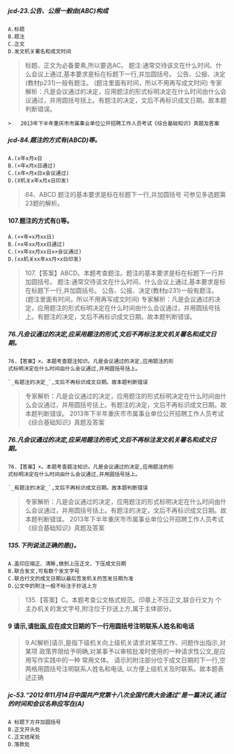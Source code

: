 ##### jcd-23.公告、公报一般由(ABC)构成
    A.标题
    B.题注
    C.正文
    D.发文机关署名和成文时间
    
>   标题、正文为必备要素,所以要选AC。
>   题注:通常交待该文在什么时间、什么会议上通过,基本要求是标在标题下一行,并加圆括号。
    公告、公报、决定(教材p231)一般有题注。
    (题注里面有时间，所以不用再写成文时间)
>   专家解析：凡是会议通过的决定，应用题注的形式标明决定在什么时间由什么会议通过，并用圆括号括上。有题注的决定，文后不再标识成文日期。故本题判断错误。

    >   2013年下半年重庆市市属事业单位公开招聘工作人员考试《综合基础知识》真题及答案

##### jcd-84.题注的方式有(ABCD)等。
    A.(x年x月x日
    B.(×年x月x日通过)
    C.(x年×月x日x会议通过)
    D.(X机关x年x月x日印发)    
>   84、ABCD 题注的基本要求是标在标题下一行,并加圆括号
    可参见多选题第23题的解析。

#### 107.题注的方式有()等。
    A.(××年×x月xx日)
    B.(×x年xx月xx日通过)
    C.(×x年xx月xx日x×会议通过)
    D.(xx机关xx年xx月×x日印发)
>   107.【答案】ABCD。本题考查题注。题注的基本要求是标在标题下一行并加圆括号。
>   题注:通常交待该文在什么时间、什么会议上通过,基本要求是标在标题下一行,并加圆括号。
    公告、公报、决定(教材p231)一般有题注。
    (题注里面有时间，所以不用再写成文时间)
>   专家解析：凡是会议通过的决定，应用题注的形式标明决定在什么时间由什么会议通过，并用圆括号括上。有题注的决定，文后不再标识成文日期。故本题判断错误。




##### 76.凡会议通过的决定,应采用题注的形式,文后不再标注发文机关署名和成文日期。
    76.【答案】×。本题考查题注知识。凡是会议通过的决定,应用题注的形
    式标明决定在什么时间由什么会议通过,并用圆括号括上。
    
    `_有题注的决定_`,文后不再标识成文日期。故本题判断错误    
    
>   专家解析：凡是会议通过的决定，应用题注的形式标明决定在什么时间由什么会议通过，并用圆括号括上。有题注的决定，文后不再标识成文日期。故本题判断错误。
>   2013年下半年重庆市市属事业单位公开招聘工作人员考试《综合基础知识》真题及答案


##### 76.凡会议通过的决定,应采用题注的形式,文后不再标注发文机关署名和成文日期。
    76.【答案】×。本题考查题注知识。凡是会议通过的决定,应用题注的形
    式标明决定在什么时间由什么会议通过,并用圆括号括上。
    
    `_有题注的决定_`,文后不再标识成文日期。故本题判断错误    
    
>   专家解析：凡是会议通过的决定，应用题注的形式标明决定在什么时间由什么会议通过，并用圆括号括上。有题注的决定，文后不再标识成文日期。故本题判断错误。
>   2013年下半年重庆市市属事业单位公开招聘工作人员考试《综合基础知识》真题及答案

##### 135.下列说法正确的是()。
    A.盖印应端正、清晰,做到上压正文、下压成文日期
    B.联合发文,可有数个发文字号
    C.联合行文的成文日期以最后签发机关的签发日期为准
    D.公文中的附注一般不标注于抄送上方
>   135.【答案】C。本题考查公文格式规范。印章上不压正文,联合行文为
个主办机关的发文字号,附注位于抄送上方,属于主体部分。

#### 9 请示,请批函,应在成文日期的下一行用圆括号注明联系人姓名和电话
>   9.A[解析]请示,是指下级机关向上级机关请求对某项工作、问题作出指示,对某项
    政策界限给予明确,对某事予以审核批准时使用的一种请求性公文,是应用写作实践中的一种
    常用文体。
    请示的附注部分位于成文日期的下一行,空两格用圆括号注明联系人姓名和电话,
    以方便上级机关及时联系。故本题表述正确
    
##### jc-53.“2012年11月14日中国共产党第十八次全国代表大会通过”是一篇决议,通过的时间和会议名称应写在(A)
    A 标题下方并加圆括号
    B.正文开头处
    C.正文结尾处
    D.落款处























    